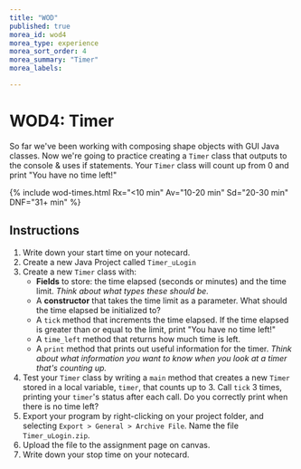 ```yaml
---
title: "WOD"
published: true
morea_id: wod4
morea_type: experience
morea_sort_order: 4
morea_summary: "Timer"
morea_labels:

---
```


# WOD4: Timer

So far we've been working with composing shape objects with GUI Java classes. Now we're going to practice creating a `Timer` class that outputs to the console & uses if statements. Your `Timer` class will count up from 0 and print "You have no time left!"

{% include wod-times.html Rx="<10 min" Av="10-20 min" Sd="20-30 min" DNF="31+ min" %}

## Instructions

1. Write down your start time on your notecard.
1. Create a new Java Project called `Timer_uLogin`
1. Create a new `Timer` class with:
    * **Fields** to store: the time elapsed (seconds or minutes) and the time limit. *Think about what types these should be.*
    * A **constructor** that takes the time limit as a parameter. What should the time elapsed be initialized to?
    * A `tick` method that increments the time elapsed. If the time elapsed is greater than or equal to the limit, print "You have no time left!"
    * A `time_left` method that returns how much time is left.
    * A `print` method that prints out useful information for the timer. *Think about what information you want to know when you look at a timer that's counting up.*
1. Test your `Timer` class by writing a `main` method that creates a new `Timer` stored in a local variable, `timer`, that counts up to 3. Call `tick` 3 times, printing your `timer`'s status after each call. Do you correctly print when there is no time left?
3. Export your program by right-clicking on your project folder, and selecting `Export > General > Archive File`. Name the file `Timer_uLogin.zip`.
2. Upload the file to the assignment page on canvas.
4. Write down your stop time on your notecard.

